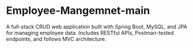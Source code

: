 # Employee-Mangemnet-main
A full-stack CRUD web application built with Spring Boot, MySQL, and JPA for managing employee data. Includes RESTful APIs, Postman-tested endpoints, and follows MVC architecture.
